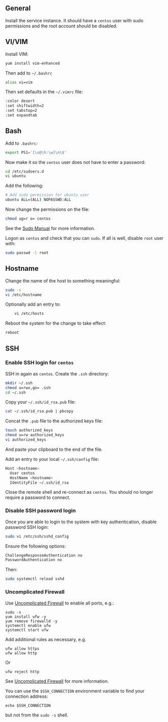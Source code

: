 ## General

Install the service instance.  It should have a `centos` user with sudo permissions and the root account should be disabled.

## VI/VIM

Install VIM:

```sh
yum install vim-enhanced
```

Then add to `~/.bashrc`

```sh
alias vi=vim
```

Then set defaults in the `~/.vimrc` file:

```sh
:color desert
:set shiftwidth=2
:set tabstop=2
:set expandtab
```

## Bash

Add to `.bashrc`:

```sh
export PS1='[\u@\h:\w]\n\$'
```

Now make it so the `centos` user does not have to enter a password:

```sh
cd /etc/sudoers.d
vi ubuntu
```

Add the following:

```sh
# Add sudo permission for ubuntu user
ubuntu ALL=(ALL) NOPASSWD:ALL
```

Now change the permissions on the file:

```sh
chmod ug=r o= centos
```

See the [Sudo Manual](http://www.sudo.ws/sudoers.man.html) for more information.

Logon as `centos` and check that you can `sudo`.  If all is well, disable `root` user with:

```sh
sudo passwd -l root
```

## Hostname

Change the name of the host to something meaningful:

```sh
sudo -s
vi /etc/hostname
```

Optionally add an entry to:

```sh
    vi /etc/hosts
```

Reboot the system for the change to take effect:

```sh
reboot
```

## SSH

### Enable SSH login for `centos`

SSH in again as `centos`.  Create the `.ssh` directory:

```sh
mkdir ~/.ssh
chmod u=rwx,go= .ssh
cd ~/.ssh
```

Copy your `~/.ssh/id_rsa.pub` file:

```sh
cat ~/.ssh/id_rsa.pub | pbcopy
```

Concat the `.pub` file to the authorized keys file:

```sh
touch authorized_keys
chmod u=rw authorized_keys
vi authorized_keys
```

And paste your clipboard to the end of the file.

Add an entry to your local `~/.ssh/config` file:

```sh
Host <hostname>
  User centos
  HostName <hostname>
  IdentityFile ~/.ssh/id_rsa
```

Close the remote shell and re-connect as `centos`.  You should no longer require a password to connect.

### Disable SSH password login

Once you are able to login to the system with key authentication, disable password SSH login:

```sh
sudo vi /etc/ssh/sshd_config
```

Ensure the following options:

```sh
ChallengeResponseAuthentication no
PasswordAuthentication no
```

Then:

```sh
sudo systemctl reload sshd
```

### Uncomplicated Firewall

Use [Uncomplicated Firewall](https://help.ubuntu.com/12.10/serverguide/firewall.html) to enable all ports, e.g.:

```
sudu -s
yum install ufw -y
yum remove firewalld -y
systemctl enable ufw
systemctl start ufw
```

Add additional rules as necessary, e.g.

```
ufw allow https
ufw allow http
```

Or

```
ufw reject http
```

See [Uncomplicated Firewall](https://wiki.ubuntu.com/UncomplicatedFirewall) for more information.

You can use the `$SSH_CONNECTION` environment variable to find your connection address:

    echo $SSH_CONNECTION

but not from the `sudo -s` shell.


